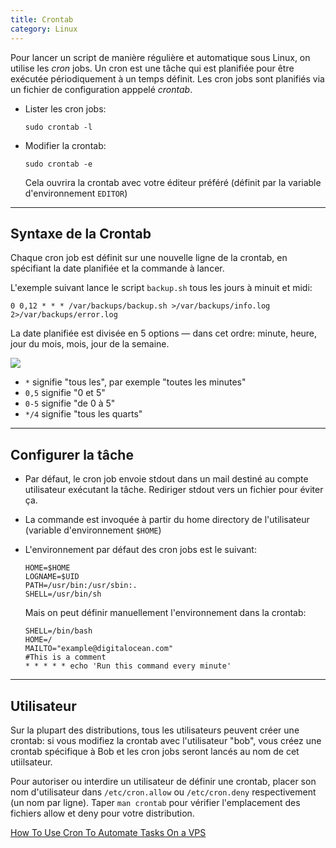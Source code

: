```yaml
---
title: Crontab
category: Linux
---
```


Pour lancer un script de manière régulière et automatique sous Linux, on utilise les *cron* jobs. Un cron est une tâche qui est planifiée pour être exécutée périodiquement à un temps définit. Les cron jobs sont planifiés via un fichier de configuration apppelé *crontab*.

* Lister les cron jobs:

  ```
  sudo crontab -l
  ```

* Modifier la crontab:

  ```
  sudo crontab -e
  ```

  Cela ouvrira la crontab avec votre éditeur préféré (définit par la variable d'environnement `EDITOR`)

---

## Syntaxe de la Crontab

Chaque cron job est définit sur une nouvelle ligne de la crontab, en spécifiant la date planifiée et la commande à lancer.

L'exemple suivant lance le script `backup.sh` tous les jours à minuit et midi:

```
0 0,12 * * * /var/backups/backup.sh >/var/backups/info.log 2>/var/backups/error.log
```

La date planifiée est divisée en 5 options — dans cet ordre: minute, heure, jour du mois, mois, jour de la semaine.

![](https://i.imgur.com/OFJeVYr.png)

* `*` signifie "tous les", par exemple "toutes les minutes"
* `0,5` signifie "0 et 5"
* `0-5` signifie "de 0 à 5"
* `*/4` signifie "tous les quarts"

---

## Configurer la tâche

* Par défaut, le cron job envoie stdout dans un mail destiné au compte utilisateur exécutant la tâche. Rediriger stdout vers un fichier pour éviter ça.

* La commande est invoquée à partir du home directory de l'utilisateur (variable d'environnement `$HOME`)

* L'environnement par défaut des cron jobs est le suivant:

  ```
  HOME=$HOME
  LOGNAME=$UID
  PATH=/usr/bin:/usr/sbin:.
  SHELL=/usr/bin/sh
  ```

  Mais on peut définir manuellement l'environnement dans la crontab:

  ```
  SHELL=/bin/bash
  HOME=/
  MAILTO="example@digitalocean.com"
  #This is a comment
  * * * * * echo 'Run this command every minute'
  ```

---

## Utilisateur

Sur la plupart des distributions, tous les utilisateurs peuvent créer une crontab: si vous modifiez la crontab avec l'utilisateur "bob", vous créez une crontab spécifique à Bob et les cron jobs seront lancés au nom de cet utiilsateur.

Pour autoriser ou interdire un utilisateur de définir une crontab, placer son nom d'utilisateur dans `/etc/cron.allow` ou `/etc/cron.deny` respectivement (un nom par ligne). Taper `man crontab` pour vérifier l'emplacement des fichiers allow et deny pour votre distribution.

[How To Use Cron To Automate Tasks On a VPS](https://www.digitalocean.com/community/tutorials/how-to-use-cron-to-automate-tasks-on-a-vps)